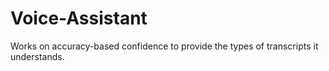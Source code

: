 # Voice-Assistant
Works on accuracy-based confidence to provide the types of transcripts it understands.
